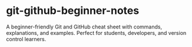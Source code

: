 # git-github-beginner-notes
A beginner-friendly Git and GitHub cheat sheet with commands, explanations, and examples. Perfect for students, developers, and version control learners.
